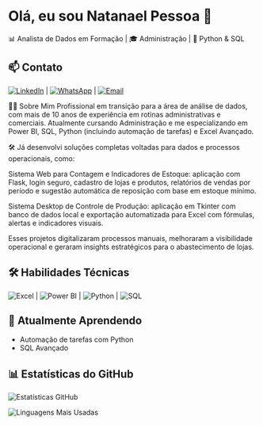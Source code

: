# Olá, eu sou Natanael Pessoa 👋
📊 Analista de Dados em Formação | 🎓 Administração | 🐍 Python & SQL 

## 📫 Contato  
[![LinkedIn](https://img.shields.io/badge/-LinkedIn-0077B5?logo=linkedin&logoColor=white)](https://linkedin.com/in/natanaelpessoa) | [![WhatsApp](https://img.shields.io/badge/-WhatsApp-25D366?logo=whatsapp&logoColor=white)](https://wa.me/5512982495111) | [![Email](https://img.shields.io/badge/-Gmail-D14836?logo=gmail&logoColor=white)](mailto:natanaelperson94@gmail.com)

👨‍💻 Sobre Mim
Profissional em transição para a área de análise de dados, com mais de 10 anos de experiência em rotinas administrativas e comerciais. Atualmente cursando Administração e me especializando em Power BI, SQL, Python (incluindo automação de tarefas) e Excel Avançado.

🛠️ Já desenvolvi soluções completas voltadas para dados e processos operacionais, como:

Sistema Web para Contagem e Indicadores de Estoque: aplicação com Flask, login seguro, cadastro de lojas e produtos, relatórios de vendas por período e sugestão automática de reposição com base em estoque mínimo.

Sistema Desktop de Controle de Produção: aplicação em Tkinter com banco de dados local e exportação automatizada para Excel com fórmulas, alertas e indicadores visuais.

Esses projetos digitalizaram processos manuais, melhoraram a visibilidade operacional e geraram insights estratégicos para o abastecimento de lojas.

## 🛠 Habilidades Técnicas
![Excel](https://img.shields.io/badge/-Excel-217346?logo=microsoft-excel&logoColor=white) | ![Power BI](https://img.shields.io/badge/-Power_BI-F2C811?logo=powerbi&logoColor=black) | ![Python](https://img.shields.io/badge/-Python-3776AB?logo=python&logoColor=white) | ![SQL](https://img.shields.io/badge/-SQL-4479A1?logo=postgresql&logoColor=white)

## 🌱 Atualmente Aprendendo
- Automação de tarefas com Python 
- SQL Avançado

## 📊 Estatísticas do GitHub
![Estatísticas GitHub](https://github-readme-stats.vercel.app/api?username=Natanael94-Pessoa&show_icons=true&theme=dracula)

![Linguagens Mais Usadas](https://github-readme-stats.vercel.app/api/top-langs/?username=Natanael94-Pessoa&layout=compact&theme=dracula)



<!--
**Natanael94-Pessoa/Natanael94-Pessoa** is a ✨ _special_ ✨ repository because its `README.md` (this file) appears on your GitHub profile.

Here are some ideas to get you started:

- 🔭 I’m currently working on ...
- 🌱 I’m currently learning ...
- 👯 I’m looking to collaborate on ...
- 🤔 I’m looking for help with ...
- 💬 Ask me about ...
- 📫 How to reach me: ...
- 😄 Pronouns: ...
- ⚡ Fun fact: ...
-->
